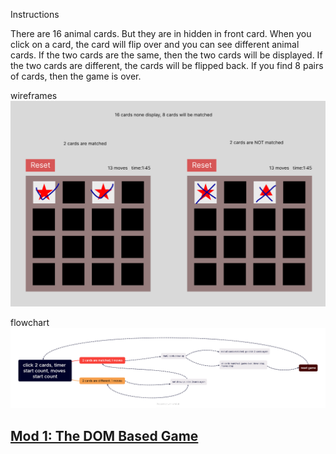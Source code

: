 Instructions

There are 16 animal cards. But they are in hidden in front card. When you click on a card, the card will flip over and you can see different animal cards. If the two cards are the same, then the two cards will be displayed. If the two cards are different, the cards will be flipped back. If you find 8 pairs of cards, then the game is over.



wireframes
<img src="https://github.com/weiwei2222/mod1/blob/master/MemoryGame/wireframes.png">


flowchart
<img src="https://github.com/weiwei2222/mod1/blob/master/MemoryGame/flowchart.png">


<h2><a href="https://ps-rtt-sei.herokuapp.com/projects/mod1/#mod-1-the-dom-based-game">Mod 1: The DOM Based Game</a></h2>


